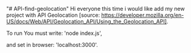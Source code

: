"# API-find-geolocation" 
Hi everyone this time i would like add my new project with API Geolocation 
[source: https://developer.mozilla.org/en-US/docs/Web/API/Geolocation_API/Using_the_Geolocation_API].

To run You must write: 'node index.js',

and set in browser: 'localhost:3000'.
